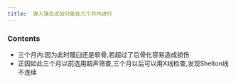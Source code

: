 ```yaml
---
title:  弹入弹出试验只能在几个月内进行
--- 
```


### Contents
- 三个月内:因为此时髋臼还是软骨,若超过了后骨化容易造成损伤
- 正因如此三个月以前选用超声筛查,三个月以后可以用X线检查,发现Shelton线不连续
